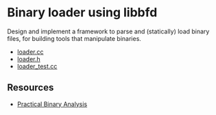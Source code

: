 # Binary loader using libbfd

Design and implement a framework to parse and (statically) load binary files, for building tools that manipulate binaries.

* [loader.cc](loader.cc)
* [loader.h](loader.h)
* [loader_test.cc](loader_test.cc)

## Resources

* [Practical Binary Analysis](https://practicalbinaryanalysis.com)

